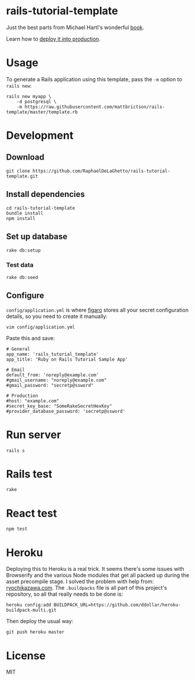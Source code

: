 # rails-tutorial-template

Just the best parts from Michael Hartl's wonderful [book](https://www.railstutorial.org/book).

Learn how to [deploy it into production](http://www.libertyseeds.ca/2015/03/31/Deploying-the-Rails-Tutorial-Sample-App/).


# Usage

To generate a Rails application using this template, pass the `-m` option to `rails new`:

```
rails new myapp \
    -d postgresql \
    -m https://raw.githubusercontent.com/mattbrictson/rails-template/master/template.rb
```

# Development

## Download

```
git clone https://github.com/RaphaelDeLaGhetto/rails-tutorial-template.git
```

## Install dependencies

```
cd rails-tutorial-template
bundle install
npm install
```

## Set up database

```
rake db:setup
```

### Test data

```
rake db:seed
```

## Configure

`config/application.yml` is where [figaro](https://github.com/laserlemon/figaro) stores all your secret configuration details, so you need to create it manually:

```
vim config/application.yml
```

Paste this and save:

```
# General
app_name: 'rails_tutorial_template'
app_title: 'Ruby on Rails Tutorial Sample App'

# Email
default_from: 'noreply@example.com'
#gmail_username: "noreply@example.com"
#gmail_password: "secretp@ssword"

# Production
#host: "example.com"
#secret_key_base: "SomeRakeSecretHexKey"
#provider_database_password: 'secretp@ssword'
```

# Run server

```
rails s
```

# Rails test

```
rake
```

# React test

```
npm test
```

# Heroku

Deploying this to Heroku is a real trick. It seems there's some issues with Browserify and the various Node modules that get all packed up during the asset precompile stage. I solved the problem with help from: [ryochikazawa.com](http://ryochikazawa.com/2015/01/30/heroku-with-browserify-rails.html). The `.buildpacks` file is all part of this project's repository, so all that really needs to be done is:

```
heroku config:add BUILDPACK_URL=https://github.com/ddollar/heroku-buildpack-multi.git
```

Then deploy the usual way:

```
git push heroku master
```


# License

MIT
